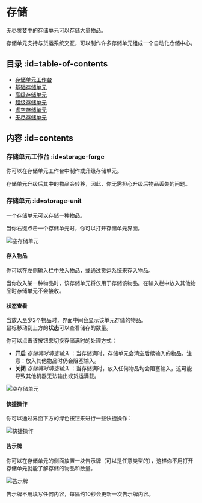 # 存储

无尽贪婪中的存储单元可以存储大量物品。

存储单元支持与货运系统交互，可以制作许多存储单元组成一个自动化仓储中心。

## 目录 :id=table-of-contents

- [存储单元工作台](#storage-forge)
- [基础存储单元](#storage-unit)
- [高级存储单元](#storage-unit)
- [超级存储单元](#storage-unit)
- [虚空存储单元](#storage-unit)
- [无尽存储单元](#storage-unit)

## 内容 :id=contents

### 存储单元工作台 :id=storage-forge

你可以在存储单元工作台中制作或升级存储单元。

存储单元升级后其中的物品会转移，因此，你无需担心升级后物品丢失的问题。

### 存储单元 :id=storage-unit

一个存储单元可以存储一种物品。

当你右键点击一个存储单元时，你可以打开存储单元界面。

![空存储单元](https://gzassets.cn/minecraft/plugin/slimefun/wiki/addons/images/infinity-expansion/storage-empty.png ':size=50%')

#### 存入物品

你可以在左侧输入栏中放入物品，或通过货运系统来存入物品。

当你放入某一种物品时，该存储单元将仅用于存储该物品。在输入栏中放入其他物品时存储单元不会接收。

#### 状态查看

当放入至少2个物品时，界面中间会显示该单元存储的物品。  
鼠标移动到上方的**状态**可以查看储存的数量。

你可以点击该按钮来切换存储满时的处理方式：

- **开启** *存储满时清空输入* ：当存储满时，存储单元会清空后续输入的物品。注意：放入其他物品时仍会阻塞输入。
- **关闭** *存储满时清空输入* ：当存储满时，放入任何物品均会阻塞输入，这可能导致其他机器无法输出或货运满载。

![空存储单元](https://gzassets.cn/minecraft/plugin/slimefun/wiki/addons/images/infinity-expansion/storage-status.png ':size=50%')

#### 快捷操作

你可以通过界面下方的绿色按钮来进行一些快捷操作：

![快捷操作](https://gzassets.cn/minecraft/plugin/slimefun/wiki/addons/images/infinity-expansion/storage-interactions.png ':size=50%')

#### 告示牌

你可以在存储单元的侧面放置一块告示牌（可以是任意类型的），这样你不用打开存储单元就能了解存储的物品和数量。

![告示牌](https://gzassets.cn/minecraft/plugin/slimefun/wiki/addons/images/infinity-expansion/storage-sign.png ':size=50%')

告示牌不用填写任何内容，每隔约10秒会更新一次告示牌内容。
